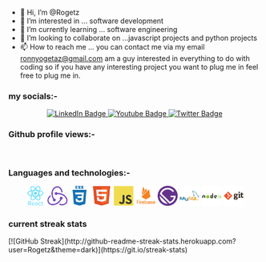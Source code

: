 - 👋 Hi, I’m @Rogetz 
- 👀 I’m interested in ... software development
- 🌱 I’m currently learning ... software engineering
- 💞️ I’m looking to collaborate on ...javascript projects and python projects
- 📫 How to reach me ... you can contact me via my email ronnyogetaz@gmail.com
am a guy interested in everything to do with coding so if you have any interesting project you want to plug me in feel free to plug me in.
<!---
Rogetz/Rogetz is a ✨ special ✨ repository because its `README.md` (this file) appears on your GitHub profile.
You can click the Preview link to take a look at your changes.
--->
<h3>my socials:- </h3>
<div align="center">
<a href="https://www.linkedin.com/in/ronny-odhiambo-515535241">

<img src="https://img.shields.io/badge/LinkedIn-blue?style=for-the-badge&logo=linkedin&logoColor=white" alt="LinkedIn Badge"/>

</a>

<a href="your-youtube-URL">

<img src="https://img.shields.io/badge/YouTube-red?style=for-the-badge&logo=youtube&logoColor=white" alt="Youtube Badge"/>

</a>

<a href="https://www.twitter.com/ronnyogetaz">
<img src="https://img.shields.io/badge/Twitter-blue?style=for-the-badge&logo=twitter&logoColor=white" alt="Twitter Badge"/>

</a>
</div>
<h3>Github profile views:-</h3>
<div align="center">
<img src="https://komarev.com/ghpvc/?username=Rogetz&style=flat-square&color=blue" alt=""/>
</div>
<h3>Languages and technologies:- </h3>
<div align="center">


<img src="https://github.com/devicons/devicon/blob/master/icons/react/react-original-wordmark.svg" title="React" alt="React" width="40" height="40"/>




<img src="https://github.com/devicons/devicon/blob/master/icons/redux/redux-original.svg" title="Redux" alt="Redux " width="40" height="40"/>

<img src="https://github.com/devicons/devicon/blob/master/icons/css3/css3-plain-wordmark.svg"  title="CSS3" alt="CSS" width="40" height="40"/>

<img src="https://github.com/devicons/devicon/blob/master/icons/html5/html5-original.svg" title="HTML5" alt="HTML" width="40" height="40"/>

<img src="https://github.com/devicons/devicon/blob/master/icons/javascript/javascript-original.svg" title="JavaScript" alt="JavaScript" width="40" height="40"/>

<img src="https://github.com/devicons/devicon/blob/master/icons/firebase/firebase-plain-wordmark.svg" title="Firebase" alt="Firebase" width="40" height="40"/>

<img src="https://github.com/devicons/devicon/blob/master/icons/gatsby/gatsby-original.svg" title="Gatsby"  alt="Gatsby" width="40" height="40"/>

<img src="https://github.com/devicons/devicon/blob/master/icons/mysql/mysql-original-wordmark.svg" title="MySQL"  alt="MySQL" width="40" height="40"/>

<img src="https://github.com/devicons/devicon/blob/master/icons/nodejs/nodejs-original-wordmark.svg" title="NodeJS" alt="NodeJS" width="40" height="40"/>


<img src="https://github.com/devicons/devicon/blob/master/icons/git/git-original-wordmark.svg" title="Git" alt="Git" width="40" height="40"/>

</div>
<h3>current streak stats</h3>
[![GitHub Streak](http://github-readme-streak-stats.herokuapp.com?user=Rogetz&theme=dark)](https://git.io/streak-stats)
